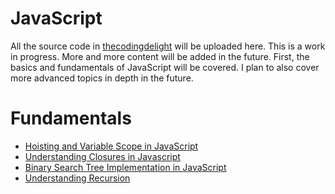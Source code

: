 # JavaScript

All the source code in <a href="http://thecodingdelight.com">thecodingdelight</a> will be uploaded here. This is a work in progress. More and more content will be added in the future. First, the basics and fundamentals of JavaScript will be covered. I plan to also cover more advanced topics in depth in the future. 

# Fundamentals

* <a href="http://thecodingdelight.com/variable-scope-hoisting-javascript/">Hoisting and Variable Scope in JavaScript</a>
* <a href="http://thecodingdelight.com/understanding-closures-javascript/">Understanding Closures in Javascript</a>
* <a href="http://www.thecodingdelight.com/binary-search-tree-implementation-javascript/">Binary Search Tree Implementation in JavaScript</a>
* <a href="http://www.thecodingdelight.com/understanding-recursion/">Understanding Recursion</a>
